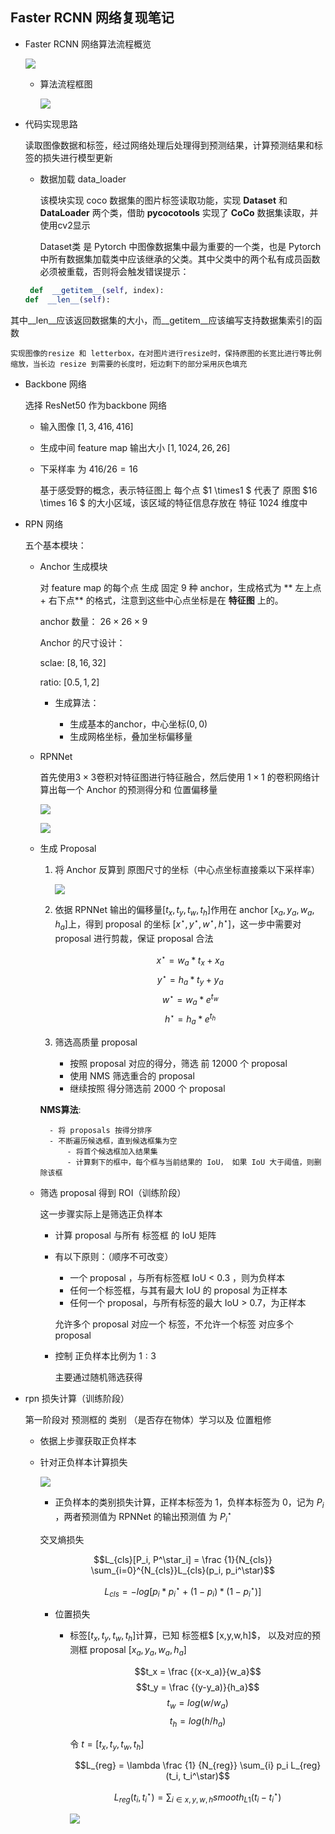 ## Faster RCNN 网络复现笔记

- Faster RCNN 网络算法流程概览

	![](./img/faster_rcnn.jpg)
    
    - 算法流程框图

		![](./img/frc.png)
        
- 代码实现思路

	读取图像数据和标签，经过网络处理后处理得到预测结果，计算预测结果和标签的损失进行模型更新
    
	- 数据加载 data_loader 

		该模块实现 coco 数据集的图片标签读取功能，实现 **Dataset** 和 **DataLoader** 两个类，借助 **pycocotools** 实现了 **CoCo** 数据集读取，并使用cv2显示
        
        Dataset类 是 Pytorch 中图像数据集中最为重要的一个类，也是 Pytorch 中所有数据集加载类中应该继承的父类。其中父类中的两个私有成员函数必须被重载，否则将会触发错误提示：
	```python
     def  __getitem__(self, index):
    def  __len__(self):
    ```  
其中\_\_len\_\_应该返回数据集的大小，而\_\_getitem\_\_应该编写支持数据集索引的函数

	实现图像的resize 和 letterbox，在对图片进行resize时，保持原图的长宽比进行等比例缩放，当长边 resize 到需要的长度时，短边剩下的部分采用灰色填充

 - Backbone 网络

	选择 ResNet50 作为backbone 网络
    
    - 输入图像 $[1,3,416,416]$
    
    - 生成中间 feature map 输出大小 $[1, 1024, 26, 26]$

	- 下采样率 为 $416 / 26 =  16$

		基于感受野的概念，表示特征图上 每个点 $1 \times1 $ 代表了 原图  $16 \times 16 $ 的大小区域，该区域的特征信息存放在 特征 $1024$ 维度中

  - RPN 网络

       五个基本模块：

      - Anchor 生成模块

        对 feature map 的每个点 生成 固定 9 种 anchor，生成格式为 ** 左上点 + 右下点** 的格式，注意到这些中心点坐标是在 **特征图** 上的。
        
        anchor 数量： $26  \times 26 \times 9$

        Anchor 的尺寸设计：

        sclae: $[8,16,32]$

        ratio: $[0.5,1,2]$
        
        - 生成算法：

			- 生成基本的anchor，中心坐标$(0,0)$
			- 生成网格坐标，叠加坐标偏移量

    -  RPNNet

        首先使用$3 \times 3$卷积对特征图进行特征融合，然后使用 $1 \times 1$ 的卷积网络计算出每一个 Anchor 的预测得分和 位置偏移量  

        ![](./img/2.png)

         ![](./img/3.png)

    - 生成 Proposal

         1. 将 Anchor 反算到 原图尺寸的坐标（中心点坐标直接乘以下采样率）

			 ![](./img/4.png)
         2. 依据 RPNNet 输出的偏移量$[t_x,t_y,t_w,t_h]$作用在 anchor $[x_a, y_a, w_a, h_a]$上，得到 proposal 的坐标 $[x^\star, y^\star, w^\star, h^\star]$，这一步中需要对 proposal 进行剪裁，保证 proposal 合法

			$$x^ \star = w_a * t_x + x_a$$
            $$y^ \star = h_a * t_y + y_a$$
            $$w^ \star = w_a * e^{t_w}$$
            $$h^ \star = h_a * e^{t_h}$$
            
         3. 筛选高质量 proposal

			-   按照 proposal 对应的得分，筛选 前 12000 个 proposal
			-   使用 NMS 筛选重合的 proposal
			-   继续按照 得分筛选前 2000 个 proposal
	
		**NMS算法**:
        	
            - 将 proposals 按得分排序
            - 不断遍历候选框，直到候选框集为空
            	- 将首个候选框加入结果集
            	- 计算剩下的框中，每个框与当前结果的 IoU， 如果 IoU 大于阈值，则删除该框
        	 
    - 筛选 proposal 得到 ROI（训练阶段）       

		这一步骤实际上是筛选正负样本
        
        - 计算 proposal 与所有 标签框 的 IoU 矩阵
        - 有以下原则：（顺序不可改变）
        	- 一个 proposal ，与所有标签框 IoU < 0.3 ，则为负样本
        	- 任何一个标签框，与其有最大 IoU 的 proposal 为正样本
        	- 任何一个 proposal，与所有标签的最大 IoU > 0.7，为正样本

			允许多个 proposal 对应一个 标签，不允许一个标签 对应多个 proposal

		- 控制 正负样本比例为 $1:3$

			主要通过随机筛选获得

   - rpn 损失计算（训练阶段）

        第一阶段对 预测框的 类别 （是否存在物体）学习以及 位置粗修

        - 依据上步骤获取正负样本

		- 针对正负样本计算损失

			 ![](./img/5.png)
             
             - 正负样本的类别损失计算，正样本标签为 1，负样本标签为 0，记为 $P_i$ ，两者预测值为 RPNNet 的输出预测值 为 $P^\star_i$

			交叉熵损失
            
            $$L_{cls}[P_i, P^\star_i] = \frac {1}{N_{cls}} \sum_{i=0}^{N_{cls}}L_{cls}(p_i, p_i^\star)$$
            
            $$L_{cls} = -log [p_i * p_i^\star + (1-p_i) *( 1 - p_i^\star)]$$
            
          - 位置损失

			- 标签$[t_x,t_y,t_w,t_h]$计算，已知 标签框$ [x,y,w,h]$， 以及对应的预测框 proposal $[x_a,y_a,w_a,h_a]$

				$$t_x = \frac {(x-x_a)}{w_a}$$
                $$t_y = \frac {(y-y_a)}{h_a}$$
                $$t_w = log (w/w_a)$$
                $$t_h = log (h/h_a)$$
                
                令 $t = [t_x, t_y, t_w, t_h]$
                
                $$L_{reg} = \lambda \frac {1} {N_{reg}} \sum_{i} p_i L_{reg}(t_i, t_i^\star)$$
                
                $$L_{reg}(t_i, t_i^\star) = \sum_{i \in x,y,w,h} smooth_{L1}(t_i - t_i^\star)$$
				
                 ![](./img/6.png)